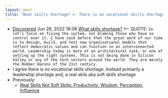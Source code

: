 ```yaml
---
layout: post
title: "What skills shortage? <- There is no vocational skills shortage, just a leadership and real aka soft skills shortage"
---
```


* [Discovered](http://rolandtanglao.com/2020/07/29/p1-blogthis-checkvist-list-links-to-blog/) Jun 28, 2022 18:06  [What skills shortage?](https://jarche.com/2021/05/what-skills-shortage/) <-- QUOTE: `So let’s focus on fixing the system, not blaming those who have no control over it. I have said before that the great work of our time is to design, build, and test new organizational models that reflect democratic values and can function in an interconnected world. Leadership today is more of an architectural task, or one of setting up the right systems. This is not being done in Silicon Valley or any of the tech sectors around the world. They are merely the Robber Barons of the 21st century.`
* I agree there is no vocational skills shortage. Instead primarily a leadership shortage and,  a real skils aka soft skills shortage
* Previously:
  * [Real Skills Not Soft Skills: Productivity, Wisdom, Perception, Influence](http://rolandtanglao.com/2017/10/02/p2-real-skills-not-soft-skills/)        

